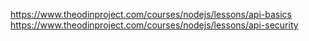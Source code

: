 https://www.theodinproject.com/courses/nodejs/lessons/api-basics
https://www.theodinproject.com/courses/nodejs/lessons/api-security
